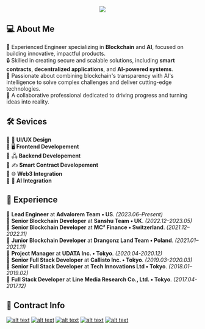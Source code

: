 <p align="center">
  <img src="https://readme-typing-svg.herokuapp.com?font=Fira+Code&weight=700&size=45&duration=2000&pause=1000&color=0C6CF7&center=true&vCenter=true&random=false&width=1200&height=100&lines=Full+Stack+Developer;Blockchain+AI+Engineer;8+years+of+experience;High+productivity+%26+Best+communication">
</p>

## 💻 About Me

🌟 Experienced Engineer specializing in **Blockchain** and **AI**, focused on building innovative, impactful products.  
🔒 Skilled in creating secure and scalable solutions, including **smart contracts**, **decentralized applications**, and **AI-powered systems**.  
🚀 Passionate about combining blockchain's transparency with AI's intelligence to solve complex challenges and deliver cutting-edge technologies.  
🤝 A collaborative professional dedicated to driving progress and turning ideas into reality.  

## 🛠️ Sevices

🔹 🎨 **UI/UX Design**   
🔹 🖥️ **Frontend Developement**  
🔹 🖧 **Backend Developement**  
🔹 ✍️ **Smart Contract Developement**  
🔹 🌐 **Web3 Integration**  
🔹 🤖 **AI Integration**  

## 💼 Experience

🔹 **Lead Engineer** at **Advalorem Team • US**. *(2023.06–Present)*  
🔹 **Senior Blockchain Developer** at **Sanshu Team • UK**. *(2022.12–2023.05)*  
🔹 **Senior Blockchain Developer** at **MC² Finance • Switzerland**. *(2021.12–2022.11)*  
🔹 **Junior Blockchain Developer** at **Drangonz Land Team • Poland**. *(2021.01–2021.11)*  
🔹 **Project Manager** at **UDATA Inc. • Tokyo**. *(2020.04-2020.12)*  
🔹 **Senior Full Stack Developer** at **Callisto Inc. • Tokyo**. *(2019.03-2020.03)*  
🔹 **Senior Full Stack Developer** at **Tech Innovations Ltd • Tokyo**. *(2018.01–2019.02)*  
🔹 **Full Stack Developer** at **Line Media Research Co., Ltd. • Tokyo**. *(2017.04-2017.12)*

## 🤝 Contract Info

[![alt text](https://img.icons8.com/color/32/000000/telegram-app.png "Telegram")](https://t.me/motokimasuo)
[![alt text](https://img.icons8.com/color/32/000000/whatsapp.png "Whatsapp")](https://wa.me/817089764369)
[![alt text](https://img.icons8.com/color/32/000000/discord.png "Discord")](https://discordapp.com/users/318810920686059521)
[![alt text](https://img.icons8.com/color/32/000000/gmail-new.png "Gmail")](mailto:motokimasuo89@gmail.com)
[![alt text](https://img.icons8.com/color/32/000000/skype.png "Skype")](https://join.skype.com/invite/qqzRgpFV0TrY)
